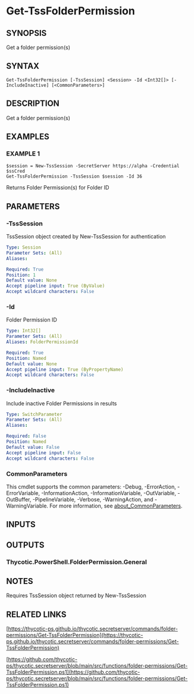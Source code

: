 # Get-TssFolderPermission

## SYNOPSIS
Get a folder permission(s)

## SYNTAX

```
Get-TssFolderPermission [-TssSession] <Session> -Id <Int32[]> [-IncludeInactive] [<CommonParameters>]
```

## DESCRIPTION
Get a folder permission(s)

## EXAMPLES

### EXAMPLE 1
```
$session = New-TssSession -SecretServer https://alpha -Credential $ssCred
Get-TssFolderPermission -TssSession $session -Id 36
```

Returns Folder Permission(s) for Folder ID

## PARAMETERS

### -TssSession
TssSession object created by New-TssSession for authentication

```yaml
Type: Session
Parameter Sets: (All)
Aliases:

Required: True
Position: 1
Default value: None
Accept pipeline input: True (ByValue)
Accept wildcard characters: False
```

### -Id
Folder Permission ID

```yaml
Type: Int32[]
Parameter Sets: (All)
Aliases: FolderPermissionId

Required: True
Position: Named
Default value: None
Accept pipeline input: True (ByPropertyName)
Accept wildcard characters: False
```

### -IncludeInactive
Include inactive Folder Permissions in results

```yaml
Type: SwitchParameter
Parameter Sets: (All)
Aliases:

Required: False
Position: Named
Default value: False
Accept pipeline input: False
Accept wildcard characters: False
```

### CommonParameters
This cmdlet supports the common parameters: -Debug, -ErrorAction, -ErrorVariable, -InformationAction, -InformationVariable, -OutVariable, -OutBuffer, -PipelineVariable, -Verbose, -WarningAction, and -WarningVariable. For more information, see [about_CommonParameters](http://go.microsoft.com/fwlink/?LinkID=113216).

## INPUTS

## OUTPUTS

### Thycotic.PowerShell.FolderPermission.General
## NOTES
Requires TssSession object returned by New-TssSession

## RELATED LINKS

[https://thycotic-ps.github.io/thycotic.secretserver/commands/folder-permissions/Get-TssFolderPermission](https://thycotic-ps.github.io/thycotic.secretserver/commands/folder-permissions/Get-TssFolderPermission)

[https://github.com/thycotic-ps/thycotic.secretserver/blob/main/src/functions/folder-permissions/Get-TssFolderPermission.ps1](https://github.com/thycotic-ps/thycotic.secretserver/blob/main/src/functions/folder-permissions/Get-TssFolderPermission.ps1)

